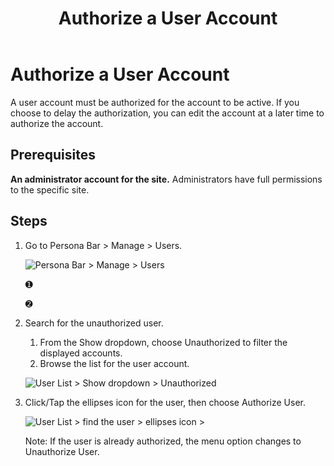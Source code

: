 ﻿---
uid: authorize-user
topic: authorize-user
locale: en
title: Authorize a User Account
dnneditions: DNN Platform,Evoq Content,Evoq Engage
dnnversion: 09.02.00
parent-topic: administrators-user-accounts-overview
related-topics: create-user-account,assign-user-to-multiple-roles,remove-user-from-multiple-roles,edit-user,manage-user-password,delete-user,delete-all-unauthorized-users,restore-deleted-user-account,purge-user-account,restore-multiple-deleted-users,purge-multiple-deleted-users,create-host-account,authorize-host,promote-user-to-host,demote-from-host,manage-host-password,delete-host,delete-all-unauthorized-hosts,restore-deleted-host-account,purge-host-account
---

# Authorize a User Account

A user account must be authorized for the account to be active. If you choose to delay the authorization, you can edit the account at a later time to authorize the account.

## Prerequisites

**An administrator account for the site.** Administrators have full permissions to the specific site.

## Steps

1.  Go to Persona Bar \> Manage \> Users.
    
    ![Persona Bar > Manage > Users](/images/scr-pbar-host-Manage-E91.png)
    
    ➊
    
    ➋
    
2.  Search for the unauthorized user.
    
    1.  From the Show dropdown, choose Unauthorized to filter the displayed accounts.
    2.  Browse the list for the user account.
    
      
    
    ![User List > Show dropdown > Unauthorized](/images/scr-UserListShowDropdown-Unauthorized-E90.png)
    
      
    
3.  Click/Tap the ellipses icon for the user, then choose Authorize User.
    
      
    
    ![User List > find the user > ellipses icon >](/images/scr-UserList-unauthellipsesmenu-AuthorizeUser-E90.png)
    
      
    
    Note: If the user is already authorized, the menu option changes to Unauthorize User.
